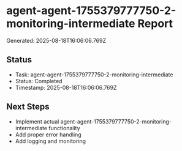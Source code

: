 # agent-agent-1755379777750-2-monitoring-intermediate Report

Generated: 2025-08-18T16:06:06.769Z

## Status
- Task: agent-agent-1755379777750-2-monitoring-intermediate
- Status: Completed
- Timestamp: 2025-08-18T16:06:06.769Z

## Next Steps
- Implement actual agent-agent-1755379777750-2-monitoring-intermediate functionality
- Add proper error handling
- Add logging and monitoring
